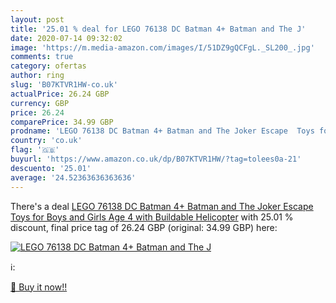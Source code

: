 ```yaml
---
layout: post
title: '25.01 % deal for LEGO 76138 DC Batman 4+ Batman and The J'
date: 2020-07-14 09:32:02
image: 'https://m.media-amazon.com/images/I/51DZ9gQCFgL._SL200_.jpg'
comments: true
category: ofertas
author: ring
slug: 'B07KTVR1HW-co.uk'
actualPrice: 26.24 GBP
currency: GBP
price: 26.24
comparePrice: 34.99 GBP
prodname: 'LEGO 76138 DC Batman 4+ Batman and The Joker Escape  Toys for Boys and Girls Age 4 with Buildable Helicopter'
country: 'co.uk'
flag: '🇬🇧'
buyurl: 'https://www.amazon.co.uk/dp/B07KTVR1HW/?tag=tolees0a-21'
descuento: '25.01'
average: '24.52363636363636'
---
```


There's a deal [LEGO 76138 DC Batman 4+ Batman and The Joker Escape  Toys for Boys and Girls Age 4 with Buildable Helicopter](https://www.amazon.co.uk/dp/B07KTVR1HW/?tag=tolees0a-21)  with  25.01 % discount, final price tag of  26.24 GBP (original: 34.99 GBP) here:

[![LEGO 76138 DC Batman 4+ Batman and The J](https://m.media-amazon.com/images/I/51DZ9gQCFgL._SL200_.jpg)](https://www.amazon.co.uk/dp/B07KTVR1HW/?tag=tolees0a-21)

ℹ️:


[🛒 Buy it now!!](https://www.amazon.co.uk/dp/B07KTVR1HW/?tag=tolees0a-21)
